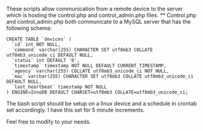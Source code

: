 These scripts allow communication from a remote device to the server which is hosting the control.php and control_admin.php files. 
** Control.php and control_admin.php both communicate to a MySQL server that has the following schema:

```
CREATE TABLE `devices` (
  `id` int NOT NULL,
  `command` varchar(255) CHARACTER SET utf8mb3 COLLATE utf8mb3_unicode_ci DEFAULT NULL,
  `status` int DEFAULT '0',
  `timestamp` timestamp NOT NULL DEFAULT CURRENT_TIMESTAMP,
  `agency` varchar(255) COLLATE utf8mb3_unicode_ci NOT NULL,
  `mac` varchar(255) CHARACTER SET utf8mb3 COLLATE utf8mb3_unicode_ci DEFAULT NULL,
  `last_heartbeat` timestamp NOT NULL
) ENGINE=InnoDB DEFAULT CHARSET=utf8mb3 COLLATE=utf8mb3_unicode_ci;
```


The bash script should be setup on a linux device and a schedule in crontab set accordingly. I have this set for 5 minute increments.

Feel free to modify to your needs. 
